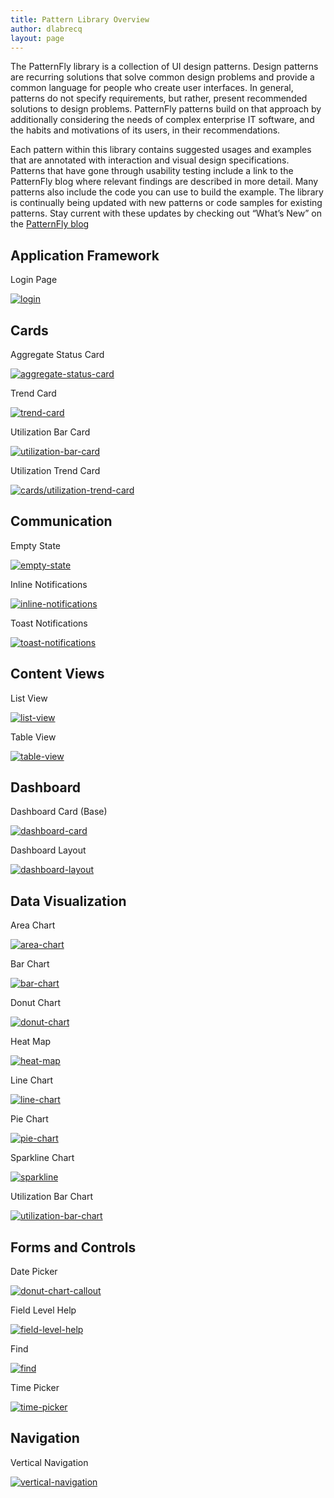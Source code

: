 ```yaml
---
title: Pattern Library Overview
author: dlabrecq
layout: page
---
```

<p>The PatternFly library is a collection of UI design patterns. Design patterns are recurring solutions that solve
common design problems and provide a common language for people who create user interfaces. In general, patterns do not
specify requirements, but rather, present recommended solutions to design problems. PatternFly patterns build on that
approach by additionally considering the needs of complex enterprise IT software, and the habits and motivations of its
users, in their recommendations.</p>
<p>Each pattern within this library contains suggested usages and examples that are annotated with interaction and
visual design specifications. Patterns that have gone through usability testing include a link to the PatternFly blog
where relevant findings are described in more detail. Many patterns also include the code you can use to build the
example. The library is continually being updated with new patterns or code samples for existing patterns. Stay current
with these updates by checking out “What’s New” on the <a href="https://blog.patternfly.org" target="_blank">PatternFly blog</a></p>
<div class="pattern-section" id="application-framework">
  <h2>Application Framework</h2>
  <div class="row">
    <div class="col-xs-12 col-sm-12 col-md-3">
      <div class="pattern-thumbnail">
       <p>Login Page</p>
       <a href="{{ site.baseurl }}pattern-library/application-framework/login-page">
         <img src="{{site.baseurl}}assets/img/thumbnails/Login.png" alt="login"/>
       </a>
      </div>
    </div>
  </div>
</div>
<div class="pattern-section" id="cards">
  <h2>Cards</h2>
  <div class="row">
    <div class="col-xs-12 col-sm-12 col-md-3">
      <div class="pattern-thumbnail">
        <p>Aggregate Status Card</p>
        <a href="{{ site.baseurl }}pattern-library/cards/aggregate-status-card">
          <img src="{{site.baseurl}}assets/img/thumbnails/Agg-Card.png" alt="aggregate-status-card"/>
        </a>
      </div>
    </div>
    <div class="col-xs-12 col-sm-12 col-md-3">
      <div class="pattern-thumbnail">
        <p>Trend Card</p>
       <a href="{{ site.baseurl }}pattern-library/cards/trend-card">
         <img src="{{site.baseurl}}assets/img/thumbnails/Trend-Card.png" alt="trend-card"/>
       </a>
      </div>
    </div>
    <div class="col-xs-12 col-sm-12 col-md-3">
      <div class="pattern-thumbnail">
        <p>Utilization Bar Card</p>
        <a href="{{ site.baseurl }}pattern-library/cards/utilization-bar-card">
          <img src="{{site.baseurl}}assets/img/thumbnails/Util-Bar-Card.png" alt="utilization-bar-card"/>
        </a>
      </div>
    </div>
    <div class="col-xs-12 col-sm-12 col-md-3">
      <div class="pattern-thumbnail">
        <p>Utilization Trend Card</p>
        <a href="{{ site.baseurl }}pattern-library/cards/utilization-trend-card">
          <img src="{{site.baseurl}}assets/img/thumbnails/Util-Trend-Card.png" alt="cards/utilization-trend-card"/>
        </a>
      </div>
    </div>
  </div>
</div>
<div class="pattern-section" id="communication">
  <h2>Communication</h2>
  <div class="row">
    <div class="col-xs-12 col-sm-12 col-md-3">
      <div class="pattern-thumbnail">
       <p>Empty State</p>
        <a href="{{ site.baseurl }}pattern-library/communication/empty-state">
          <img src="{{site.baseurl}}assets/img/thumbnails/Empty-State.png" alt="empty-state"/>
        </a>
      </div>
    </div>
    <div class="col-xs-12 col-sm-12 col-md-3">
      <div class="pattern-thumbnail">
        <p>Inline Notifications</p>
        <a href="{{ site.baseurl }}pattern-library/communication/inline-notifications">
          <img src="{{site.baseurl}}assets/img/thumbnails/Inline-Notif.png" alt="inline-notifications"/>
        </a>
      </div>
    </div>
    <div class="col-xs-12 col-sm-12 col-md-3">
      <div class="pattern-thumbnail">
        <p>Toast Notifications</p>
        <a href="{{ site.baseurl }}pattern-library/communication/toast-notifications">
          <img src="{{site.baseurl}}assets/img/thumbnails/Toast.png" alt="toast-notifications"/>
        </a>
      </div>
    </div>
  </div>
</div>
<div class="pattern-section" id="content-views">
  <h2>Content Views</h2>
  <div class="row">
    <div class="col-xs-12 col-sm-12 col-md-3">
      <div class="pattern-thumbnail">
       <p>List View</p>
        <a href="{{ site.baseurl }}pattern-library/content-views/list-view">
          <img src="{{site.baseurl}}assets/img/thumbnails/List-View.png" alt="list-view"/>
        </a>
      </div>
    </div>
    <div class="col-xs-12 col-sm-12 col-md-3">
      <div class="pattern-thumbnail">
        <p>Table View</p>
        <a href="{{ site.baseurl }}pattern-library/content-views/table-view">
          <img src="{{site.baseurl}}assets/img/thumbnails/Table.png" alt="table-view"/>
        </a>
      </div>
    </div>
  </div>
</div>
<div class="pattern-section" id="dashboard">
  <h2>Dashboard</h2>
  <div class="row">
    <div class="col-xs-12 col-sm-12 col-md-3">
      <div class="pattern-thumbnail">
       <p>Dashboard Card (Base)</p>
        <a href="{{ site.baseurl }}pattern-library/dashboard/dashboard-card">
          <img src="{{site.baseurl}}assets/img/thumbnails/Dash-Base.png" alt="dashboard-card"/>
        </a>
      </div>
    </div>
    <div class="col-xs-12 col-sm-12 col-md-3">
      <div class="pattern-thumbnail">
        <p>Dashboard Layout</p>
        <a href="{{ site.baseurl }}pattern-library/dashboard/dashboard-layout">
          <img src="{{site.baseurl}}assets/img/thumbnails/Dash-Layout.png" alt="dashboard-layout"/>
        </a>
      </div>
    </div>
  </div>
</div>
<div class="pattern-section" id="data-visualization">
  <h2>Data Visualization</h2>
  <div class="row">
    <div class="col-xs-12 col-sm-12 col-md-3">
      <div class="pattern-thumbnail">
       <p>Area Chart</p>
        <a href="{{ site.baseurl }}pattern-library/data-visualization/area-chart">
          <img src="{{site.baseurl}}assets/img/thumbnails/Area-Chart.png" alt="area-chart"/>
        </a>
      </div>
    </div>
    <div class="col-xs-12 col-sm-12 col-md-3">
      <div class="pattern-thumbnail">
        <p>Bar Chart</p>
        <a href="{{ site.baseurl }}pattern-library/data-visualization/bar-chart">
          <img src="{{site.baseurl}}assets/img/thumbnails/Bar-Chart.png" alt="bar-chart"/>
        </a>
      </div>
    </div>
    <div class="col-xs-12 col-sm-12 col-md-3">
      <div class="pattern-thumbnail">
        <p>Donut Chart</p>
        <a href="{{ site.baseurl }}pattern-library/data-visualization/donut-chart">
          <img src="{{site.baseurl}}assets/img/thumbnails/Donut-Chart.png" alt="donut-chart"/>
        </a>
      </div>
    </div>
    <div class="col-xs-12 col-sm-12 col-md-3">
      <div class="pattern-thumbnail">
        <p>Heat Map</p>
        <a href="{{ site.baseurl }}pattern-library/data-visualization/heat-map">
          <img src="{{site.baseurl}}assets/img/thumbnails/Heat-Chart.png" alt="heat-map"/>
        </a>
      </div>
    </div>
    <div class="col-xs-12 col-sm-12 col-md-3">
      <div class="pattern-thumbnail">
        <p>Line Chart</p>
        <a href="{{ site.baseurl }}pattern-library/data-visualization/line-chart">
          <img src="{{site.baseurl}}assets/img/thumbnails/Line-Chart.png" alt="line-chart"/>
        </a>
      </div>
    </div>
    <div class="col-xs-12 col-sm-12 col-md-3">
      <div class="pattern-thumbnail">
        <p>Pie Chart</p>
        <a href="{{ site.baseurl }}pattern-library/data-visualization/pie-chart">
          <img src="{{site.baseurl}}assets/img/thumbnails/Pie-Chart.png" alt="pie-chart"/>
        </a>
      </div>
    </div>
    <div class="col-xs-12 col-sm-12 col-md-3">
      <div class="pattern-thumbnail">
        <p>Sparkline Chart</p>
        <a href="{{ site.baseurl }}pattern-library/data-visualization/sparkline">
          <img src="{{site.baseurl}}assets/img/thumbnails/Sparkline.png" alt="sparkline"/>
        </a>
      </div>
    </div>
    <div class="col-xs-12 col-sm-12 col-md-3">
      <div class="pattern-thumbnail">
        <p>Utilization Bar Chart</p>
        <a href="{{ site.baseurl }}pattern-library/data-visualization/utilization-bar-chart">
          <img src="{{site.baseurl}}assets/img/thumbnails/Util-Bar-Chart.png" alt="utilization-bar-chart "/>
        </a>
      </div>
    </div>
  </div>
</div>
<div class="pattern-section" id="forms-and-controls">
  <h2>Forms and Controls</h2>
  <div class="row">
    <div class="col-xs-12 col-sm-12 col-md-3">
      <div class="pattern-thumbnail">
        <p>Date Picker</p>
        <a href="{{ site.baseurl }}pattern-library/forms-and-controls/date-picker">
          <img src="{{site.baseurl}}assets/img/thumbnails/Datepicker.png" alt="donut-chart-callout"/>
        </a>
      </div>
    </div>
    <div class="col-xs-12 col-sm-12 col-md-3">
      <div class="pattern-thumbnail">
        <p>Field Level Help</p>
        <a href="{{ site.baseurl }}pattern-library/forms-and-controls/field-level-help">
          <img src="{{site.baseurl}}assets/img/thumbnails/Inline-Help.png" alt="field-level-help"/>
        </a>
      </div>
    </div>
    <div class="col-xs-12 col-sm-12 col-md-3">
      <div class="pattern-thumbnail">
        <p>Find</p>
        <a href="{{ site.baseurl }}pattern-library/forms-and-controls/find">
          <img src="{{site.baseurl}}assets/img/thumbnails/Search.png" alt="find"/>
        </a>
      </div>
    </div>
    <div class="col-xs-12 col-sm-12 col-md-3">
      <div class="pattern-thumbnail">
        <p>Time Picker</p>
        <a href="{{ site.baseurl }}pattern-library/forms-and-controls/time-picker">
          <img src="{{site.baseurl}}assets/img/thumbnails/Time-Picker.png" alt="time-picker"/>
        </a>
      </div>
    </div>
  </div>
</div>
<div class="pattern-section" id="navigation">
  <h2>Navigation</h2>
  <div class="row">
    <div class="col-xs-12 col-sm-12 col-md-3">
      <div class="pattern-thumbnail">
        <p>Vertical Navigation</p>
        <a href="{{ site.baseurl }}pattern-library/navigation/vertical-navigation">
          <img src="{{site.baseurl}}assets/img/thumbnails/Vert-Nav.png" alt="vertical-navigation"/>
        </a>
      </div>
    </div>
  </div>
</div>
